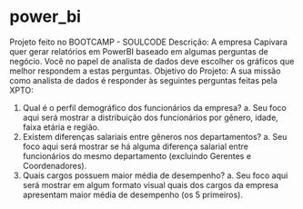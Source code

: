 # power_bi
Projeto feito no BOOTCAMP - SOULCODE
Descrição:
A empresa Capivara quer gerar relatórios em PowerBI baseado em algumas
perguntas de negócio. Você no papel de analista de dados deve escolher os gráficos
que melhor respondem a estas perguntas.
Objetivo do Projeto:
A sua missão como analista de dados é responder às seguintes perguntas feitas
pela XPTO:
1. Qual é o perfil demográfico dos funcionários da empresa?
a. Seu foco aqui será mostrar a distribuição dos funcionários por gênero,
idade, faixa etária e região.
2. Existem diferenças salariais entre gêneros nos departamentos?
a. Seu foco aqui será mostrar se há alguma diferença salarial entre
funcionários do mesmo departamento (excluindo Gerentes e
Coordenadores).
3. Quais cargos possuem maior média de desempenho?
a. Seu foco aqui será mostrar em algum formato visual quais dos cargos
da empresa apresentam maior média de desempenho (os 5 primeiros).
